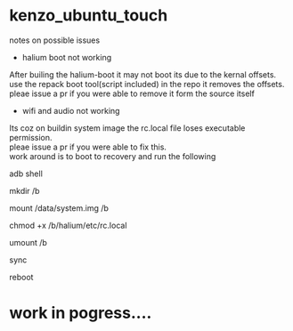  # kenzo_ubuntu_touch
 notes on possible issues  

- halium boot not working

After builing the halium-boot it may not boot its due to the kernal offsets.  
use the repack boot tool(script included) in  the repo it removes the offsets.  
pleae issue a pr if you were able to remove it form the source itself

- wifi and audio not working

Its coz on buildin system image the rc.local file loses executable permission.   
pleae issue a pr if you were able to fix this.  
work around is to    boot to recovery        and run the following

adb shell

mkdir /b

mount /data/system.img /b

chmod +x /b/halium/etc/rc.local

umount /b

sync

reboot

# work in pogress....
